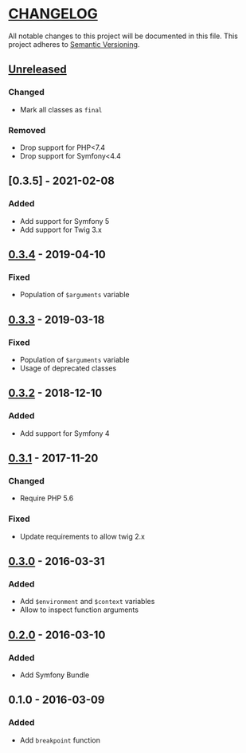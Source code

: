 # [CHANGELOG](http://keepachangelog.com/)
All notable changes to this project will be documented in this file.
This project adheres to [Semantic Versioning](http://semver.org/).

## [Unreleased][unreleased]

### Changed
- Mark all classes as `final`

### Removed
- Drop support for PHP<7.4
- Drop support for Symfony<4.4

## [0.3.5] - 2021-02-08

### Added
- Add support for Symfony 5
- Add support for Twig 3.x


## [0.3.4] - 2019-04-10

### Fixed
- Population of `$arguments` variable


## [0.3.3] - 2019-03-18

### Fixed
- Population of `$arguments` variable
- Usage of deprecated classes


## [0.3.2] - 2018-12-10

### Added
- Add support for Symfony 4

## [0.3.1] - 2017-11-20

### Changed
- Require PHP 5.6

### Fixed
- Update requirements to allow twig 2.x


## [0.3.0] - 2016-03-31

### Added
- Add `$environment` and `$context` variables
- Allow to inspect function arguments


## [0.2.0] - 2016-03-10

### Added
- Add Symfony Bundle


## 0.1.0 - 2016-03-09

### Added
- Add `breakpoint` function


[unreleased]: https://github.com/ajgarlag/AjglBreakpointTwigExtension/compare/0.3.5...master
[0.3.4]: https://github.com/ajgarlag/AjglBreakpointTwigExtension/compare/0.3.4...0.3.5
[0.3.4]: https://github.com/ajgarlag/AjglBreakpointTwigExtension/compare/0.3.3...0.3.4
[0.3.3]: https://github.com/ajgarlag/AjglBreakpointTwigExtension/compare/0.3.2...0.3.3
[0.3.2]: https://github.com/ajgarlag/AjglBreakpointTwigExtension/compare/0.3.1...0.3.2
[0.3.1]: https://github.com/ajgarlag/AjglBreakpointTwigExtension/compare/0.3.0...0.3.1
[0.3.0]: https://github.com/ajgarlag/AjglBreakpointTwigExtension/compare/0.2.0...0.3.0
[0.2.0]: https://github.com/ajgarlag/AjglBreakpointTwigExtension/compare/0.1.0...0.2.0
